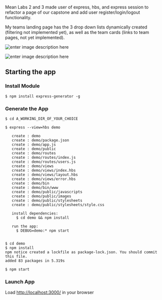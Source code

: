 Mean Labs 2 and 3 made user of express, hbs, and express session to refactor a page of our capstone and add user register/login/logout functionality.

My teams landing page has the 3 drop down lists dynamically created (filtering not implemented yet), as well as the team cards (links to team pages, not yet implemented).


![enter image description here](https://lh3.googleusercontent.com/s3tj1FDvzVbYR67jBFXHuQ32_NQKgoY-v6E2kyk3d5Fs6g1DLSlfy_FwPDZ7dFWdsK5Cz4KXDoA "Index page")

![enter image description here](https://lh3.googleusercontent.com/PDGcQCZQAVNgf3HqrEJxD7X0v20he0588W4Qef8NkSRacpEIT9d8Q-RSZE5Oy4i-XHZgk7VBjNE "Teams page")

## Starting the app
### Install Module

```
$ npm install express-generator -g
```

### Generate the App

```
$ cd A_WORKING_DIR_OF_YOUR_CHOICE

$ express --view=hbs demo

   create : demo
   create : demo/package.json
   create : demo/app.js
   create : demo/public
   create : demo/routes
   create : demo/routes/index.js
   create : demo/routes/users.js
   create : demo/views
   create : demo/views/index.hbs
   create : demo/views/layout.hbs
   create : demo/views/error.hbs
   create : demo/bin
   create : demo/bin/www
   create : demo/public/javascripts
   create : demo/public/images
   create : demo/public/stylesheets
   create : demo/public/stylesheets/style.css

   install dependencies:
     $ cd demo && npm install

   run the app:
     $ DEBUG=demo:* npm start


$ cd demo
$ npm install
npm notice created a lockfile as package-lock.json. You should commit this file.
added 83 packages in 5.319s

$ npm start
```

### Launch App

Load [http://localhost:3000/](http://localhost:3000/) in your browser

